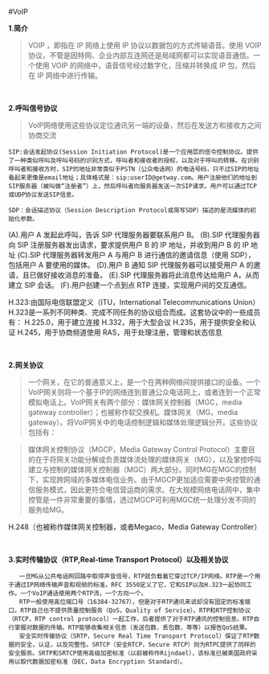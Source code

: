 #VoIP

**1.简介**

>VOIP ，即指在 IP 网络上使用 IP 协议以数据包的方式传输语音。使用 VOIP 协议，不管是因特网、企业内部互连网还是局域网都可以实现语音通信。一个使用 VOIP 的网络中，语音信号经过数字化，压缩并转换成 IP 包，然后在 IP 网络中进行传输。 

<br>

**2.呼叫信号协议**

>VoIP网络使用这些协议定位通讯另一端的设备，然后在发送方和接收方之间协商交流


```
SIP:会话发起协议(Session Initiation Protocol)是一个应用层的信令控制协议。提供了一种类似呼叫及呼叫号码的识别方式，呼叫者和接收者的授权，以及对于呼叫的转移。在识别呼叫者和接收方时，SIP的地址非常类似于PSTN（公众电话网）的电话号码，只不过SIP的地址看起来更像是email地址；具体格式是：sip:userID@getway.com。用户注册他们的地址到SIP服务器（被叫做“注册者”）上，然后呼叫者向服务器发送一次SIP请求。用户可以通过TCP或UDP协议发送SIP信息。
```

```
SDP：会话描述协议（Session Description Protocol或简写SDP）描述的是流媒体的初始化参数。
```

(A).用户 A 发起此呼叫，告诉 SIP 代理服务器要联系用户 B。
(B).SIP 代理服务器向 SIP 注册服务器发出请求，要求提供用户 B 的 IP 地址，并收到用户 B 的 IP 地址
(C).SIP 代理服务器转发用户 A 与用户 B 进行通信的邀请信息（使用 SDP），包括用户 A 要使用的媒体。
(D).用户 B 通知 SIP 代理服务器可以接受用户 A 的邀请，且已做好接收消息的准备。
(E).SIP 代理服务器将此消息传达给用户 A，从而建立 SIP 会话。
(F).用户创建一个点到点 RTP 连接，实现用户间的交互通信。



H.323:由国际电信联盟定义（ITU，International Telecommunications Union）H.323是一系列不同种类、完成不同任务的协议组合而成。这套协议中的一些成员有：
	H.225.0，用于建立连接
	H.332，用于大型会议
	H.235，用于提供安全和认证
	H.245，用于协商频道使用
	RAS，用于处理注册，管理和状态信息

<br>

**2.网关协议**

>一个网关，在它的普通意义上，是一个在两种网络间提供接口的设备。一个VoIP网关则将一个基于IP的网络连到普通公众电话网上，或者连到一个正常模拟电话上。VoIP网关有两个部分：媒体网关控制器（MGC，media gateway controller）；也被称作软交换机。媒体网关（MG，media gateway）。将VoIP网关中的电话控制逻辑和媒体处理逻辑分开。这些协议包括有：

>媒体网关控制协议（MGCP，Media Gateway Control Protocol）主要目的在于将网关功能分解成负责媒体流处理的媒体网关（MG），以及掌控呼叫建立与控制的媒体网关控制器（MGC）两大部分。同时MG在MGC的控制下，实现跨网域的多媒体电信业务。由于MGCP更加适应需要中央控管的通信服务模式，因此更符合电信营运商的需求。在大规模网络电话网中，集中控管是一件非常重要的事情，透过MGCP可利用MGC统一处理分发不同的服务给MG。

H.248（也被称作媒体网关控制器，或者Megaco，Media Gateway Controller）

<br>

**3.实时传输协议（RTP,Real-time Transport Protocol）以及相关协议**

```
   一旦MG从公共电话网回路中取得声音信号，RTP就负载着它穿过TCP/IP网络。RTP是一个用于通过IP网络传输声音和视频的标准。RFC 3550定义了它，它和SIP以及H.323一起协同工作。一个VoIP通话使用两个RTP流，一个方向一个。
   RTP一般使用高位端口号（16384-32767），但是对于RTP通讯来说却没有固定的标准端口。RTP自己也不提供质量控制服务（QoS，Quality of Service）。RTP和RTP控制协议（RTCP，RTP control protocol）一起工作，后者提供了对于RTP通讯的控制信息。RTP自行掌握对数据的传输。RTP能够收集相关信息（发送包数，丢包数，等等）以报告QoS结果。
   安全实时传输协议（SRTP，Secure Real Time Transport Protocol）保证了RTP数据的安全，认证，以及完整性。SRTCP（安全RTCP，Secure RTCP）则为RTPC提供了同样的安全服务。SRTP和SRTCP使用高级加密标准（以前被称作Rijndael），该标准已被美国政府采用以取代数据加密标准（DEC，Data Encryption Standard）。
```